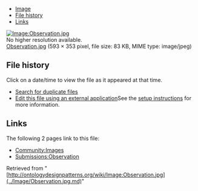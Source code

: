 * [Image](../Image/Observation.jpg.md#file)
* [File history](../Image/Observation.jpg.md#filehistory)
* [Links](../Image/Observation.jpg.md#filelinks)

[![Image:Observation.jpg](../../../images/a/a9/Observation.jpg)](../../../images/a/a9/Observation.jpg)  
No higher resolution available.  
[Observation.jpg](../../../images/a/a9/Observation.jpg)‎ (593 × 353 pixel, file size: 83 KB, MIME type: image/jpeg)

## File history

Click on a date/time to view the file as it appeared at that time.



  
* [Search for duplicate files](http://ontologydesignpatterns.org/wiki/Special:FileDuplicateSearch/Observation.jpg "Special:FileDuplicateSearch/Observation.jpg")
* [Edit this file using an external application](http://ontologydesignpatterns.org/wiki/index.php?title=Image:Observation.jpg&action=edit&externaledit=true&mode=file "Image:Observation.jpg")See the [setup instructions](http://www.mediawiki.org/wiki/Manual:External_editors "http://www.mediawiki.org/wiki/Manual:External_editors") for more information.

## Links



The following 2 pages link to this file:


* [Community:Images](../Community/Images.md "Community:Images")
* [Submissions:Observation](../Submissions/Observation.md "Submissions:Observation")


Retrieved from "[http://ontologydesignpatterns.org/wiki/Image:Observation.jpg](../Image/Observation.jpg.md)"